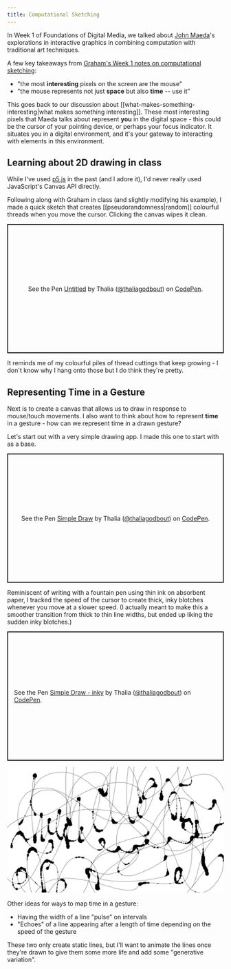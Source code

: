 ```yaml
---
title: Computational Sketching
---
```

In Week 1 of Foundations of Digital Media, we talked about [John Maeda](https://en.wikipedia.org/wiki/John_Maeda)'s explorations in interactive graphics in combining computation with traditional art techniques.

A few key takeaways from [Graham's Week 1 notes on computational sketching](https://alicelab.world/digm5010/#computational-sketching):
- "the most **interesting** pixels on the screen are the mouse"
- "the mouse represents not just **space** but also **time** -- use it"

This goes back to our discussion about [[what-makes-something-interesting|what makes something interesting]]. These most interesting pixels that Maeda talks about represent **you** in the digital space - this could be the cursor of your pointing device, or perhaps your focus indicator. It situates you in a digital environment, and it's your gateway to interacting with elements in this environment.

## Learning about 2D drawing in class
While I've used [p5.js](https://p5js.org/) in the past (and I adore it), I'd never really used JavaScript's Canvas API directly.

Following along with Graham in class (and slightly modifying his example), I made a quick sketch that creates [[pseudorandomness|random]] colourful threads when you move the cursor. Clicking the canvas wipes it clean.
<p class="codepen" data-height="300" data-default-tab="js,result" data-slug-hash="ExBJXyx" data-pen-title="Untitled" data-user="thaliagodbout" style="height: 300px; box-sizing: border-box; display: flex; align-items: center; justify-content: center; border: 2px solid; margin: 1em 0; padding: 1em;">
  <span>See the Pen <a href="https://codepen.io/thaliagodbout/pen/ExBJXyx">
  Untitled</a> by Thalia (<a href="https://codepen.io/thaliagodbout">@thaliagodbout</a>)
  on <a href="https://codepen.io">CodePen</a>.</span>
</p>
<script async src="https://cpwebassets.codepen.io/assets/embed/ei.js"></script>

It reminds me of my colourful piles of thread cuttings that keep growing - I don't know why I hang onto those but I do think they're pretty.

## Representing Time in a Gesture
Next is to create a canvas that allows us to draw in response to mouse/touch movements. I also want to think about how to represent **time** in a gesture - how can we represent time in a drawn gesture?

Let's start out with a very simple drawing app. I made this one to start with as a base.

<p class="codepen" data-height="300" data-default-tab="js,result" data-slug-hash="VwoZJxO" data-pen-title="Simple Draw" data-user="thaliagodbout" style="height: 300px; box-sizing: border-box; display: flex; align-items: center; justify-content: center; border: 2px solid; margin: 1em 0; padding: 1em;">
  <span>See the Pen <a href="https://codepen.io/thaliagodbout/pen/VwoZJxO">
  Simple Draw</a> by Thalia (<a href="https://codepen.io/thaliagodbout">@thaliagodbout</a>)
  on <a href="https://codepen.io">CodePen</a>.</span>
</p>
<script async src="https://cpwebassets.codepen.io/assets/embed/ei.js"></script>

Reminiscent of writing with a fountain pen using thin ink on absorbent paper, I tracked the speed of the cursor to create thick, inky blotches whenever you move at a slower speed. (I actually meant to make this a smoother transition from thick to thin line widths, but ended up liking the sudden inky blotches.)

<p class="codepen" data-height="300" data-default-tab="js,result" data-slug-hash="mdNddYJ" data-pen-title="Simple Draw - inky" data-user="thaliagodbout" style="height: 300px; box-sizing: border-box; display: flex; align-items: center; justify-content: center; border: 2px solid; margin: 1em 0; padding: 1em;">
  <span>See the Pen <a href="https://codepen.io/thaliagodbout/pen/mdNddYJ">
  Simple Draw - inky</a> by Thalia (<a href="https://codepen.io/thaliagodbout">@thaliagodbout</a>)
  on <a href="https://codepen.io">CodePen</a>.</span>
</p>
<script async src="https://cpwebassets.codepen.io/assets/embed/ei.js"></script>

<img alt="Curving scribbly lines with black inky blotches at curve joints" src="../../assets/inkyblotches.png">

Other ideas for ways to map time in a gesture:
- Having the width of a line "pulse" on intervals
- "Echoes" of a line appearing after a length of time depending on the speed of the gesture

These two only create static lines, but I'll want to animate the lines once they're drawn to give them some more life and add some "generative variation".
